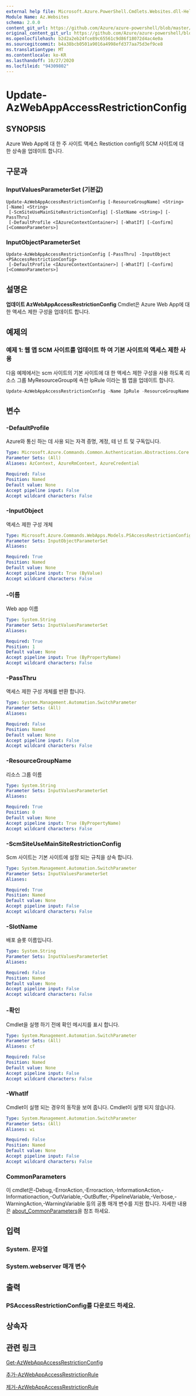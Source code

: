 ```yaml
---
external help file: Microsoft.Azure.PowerShell.Cmdlets.Websites.dll-Help.xml
Module Name: Az.Websites
schema: 2.0.0
content_git_url: https://github.com/Azure/azure-powershell/blob/master/src/Websites/Websites/help/Update-AzWebAppAccessRestrictionConfig.md
original_content_git_url: https://github.com/Azure/azure-powershell/blob/master/src/Websites/Websites/help/Update-AzWebAppAccessRestrictionConfig.md
ms.openlocfilehash: b2d2a2eb24fce89c65561c9d86f18072d4ac4e0a
ms.sourcegitcommit: b4a38bcb0501a9016a4998efd377aa75d3ef9ce8
ms.translationtype: MT
ms.contentlocale: ko-KR
ms.lasthandoff: 10/27/2020
ms.locfileid: "94309802"
---
```

# Update-AzWebAppAccessRestrictionConfig

## SYNOPSIS
Azure Web App에 대 한 주 사이트 액세스 Restiction config의 SCM 사이트에 대 한 상속을 업데이트 합니다.

## 구문과

### InputValuesParameterSet (기본값)
```
Update-AzWebAppAccessRestrictionConfig [-ResourceGroupName] <String> [-Name] <String>
 [-ScmSiteUseMainSiteRestrictionConfig] [-SlotName <String>] [-PassThru]
 [-DefaultProfile <IAzureContextContainer>] [-WhatIf] [-Confirm] [<CommonParameters>]
```

### InputObjectParameterSet
```
Update-AzWebAppAccessRestrictionConfig [-PassThru] -InputObject <PSAccessRestrictionConfig>
 [-DefaultProfile <IAzureContextContainer>] [-WhatIf] [-Confirm] [<CommonParameters>]
```

## 설명은
**업데이트 AzWebAppAccessRestrictionConfig** Cmdlet은 Azure Web App에 대 한 액세스 제한 구성을 업데이트 합니다.

## 예제의

### 예제 1: 웹 앱 SCM 사이트를 업데이트 하 여 기본 사이트의 액세스 제한 사용

다음 예제에서는 scm 사이트의 기본 사이트에 대 한 액세스 제한 구성을 사용 하도록 리소스 그룹 MyResourceGroup에 속한 IpRule 이라는 웹 앱을 업데이트 합니다.

```powershell <!-- Aladdin Generated Example --> 
Update-AzWebAppAccessRestrictionConfig -Name IpRule -ResourceGroupName MyResourceGroup -ScmSiteUseMainSiteRestrictionConfig
```

## 변수

### -DefaultProfile
Azure와 통신 하는 데 사용 되는 자격 증명, 계정, 테 넌 트 및 구독입니다.

```yaml
Type: Microsoft.Azure.Commands.Common.Authentication.Abstractions.Core.IAzureContextContainer
Parameter Sets: (All)
Aliases: AzContext, AzureRmContext, AzureCredential

Required: False
Position: Named
Default value: None
Accept pipeline input: False
Accept wildcard characters: False
```

### -InputObject
액세스 제한 구성 개체

```yaml
Type: Microsoft.Azure.Commands.WebApps.Models.PSAccessRestrictionConfig
Parameter Sets: InputObjectParameterSet
Aliases:

Required: True
Position: Named
Default value: None
Accept pipeline input: True (ByValue)
Accept wildcard characters: False
```

### -이름
Web app 이름

```yaml
Type: System.String
Parameter Sets: InputValuesParameterSet
Aliases:

Required: True
Position: 1
Default value: None
Accept pipeline input: True (ByPropertyName)
Accept wildcard characters: False
```

### -PassThru
액세스 제한 구성 개체를 반환 합니다.

```yaml
Type: System.Management.Automation.SwitchParameter
Parameter Sets: (All)
Aliases:

Required: False
Position: Named
Default value: None
Accept pipeline input: False
Accept wildcard characters: False
```

### -ResourceGroupName
리소스 그룹 이름

```yaml
Type: System.String
Parameter Sets: InputValuesParameterSet
Aliases:

Required: True
Position: 0
Default value: None
Accept pipeline input: True (ByPropertyName)
Accept wildcard characters: False
```

### -ScmSiteUseMainSiteRestrictionConfig
Scm 사이트는 기본 사이트에 설정 되는 규칙을 상속 합니다.

```yaml
Type: System.Management.Automation.SwitchParameter
Parameter Sets: InputValuesParameterSet
Aliases:

Required: True
Position: Named
Default value: None
Accept pipeline input: False
Accept wildcard characters: False
```

### -SlotName
배포 슬롯 이름입니다.

```yaml
Type: System.String
Parameter Sets: InputValuesParameterSet
Aliases:

Required: False
Position: Named
Default value: None
Accept pipeline input: False
Accept wildcard characters: False
```

### -확인
Cmdlet을 실행 하기 전에 확인 메시지를 표시 합니다.

```yaml
Type: System.Management.Automation.SwitchParameter
Parameter Sets: (All)
Aliases: cf

Required: False
Position: Named
Default value: None
Accept pipeline input: False
Accept wildcard characters: False
```

### -WhatIf
Cmdlet이 실행 되는 경우의 동작을 보여 줍니다. Cmdlet이 실행 되지 않습니다.

```yaml
Type: System.Management.Automation.SwitchParameter
Parameter Sets: (All)
Aliases: wi

Required: False
Position: Named
Default value: None
Accept pipeline input: False
Accept wildcard characters: False
```

### CommonParameters
이 cmdlet은-Debug,-ErrorAction,-Erroraction,-InformationAction,-Informationaction,-OutVariable,-OutBuffer,-PipelineVariable,-Verbose,-WarningAction,-WarningVariable 등의 공통 매개 변수를 지원 합니다. 자세한 내용은 [about_CommonParameters](http://go.microsoft.com/fwlink/?LinkID=113216)을 참조 하세요.

## 입력

### System. 문자열

### System.webserver 매개 변수

## 출력

### PSAccessRestrictionConfig를 다운로드 하세요.

## 상속자

## 관련 링크

[Get-AzWebAppAccessRestrictionConfig](./Get-AzWebAppAccessRestrictionConfig.md)

[추가-AzWebAppAccessRestrictionRule](./Add-AzWebAppAccessRestrictionRule.md)

[제거-AzWebAppAccessRestrictionRule](./Remove-AzWebAppAccessRestrictionRule.md)
